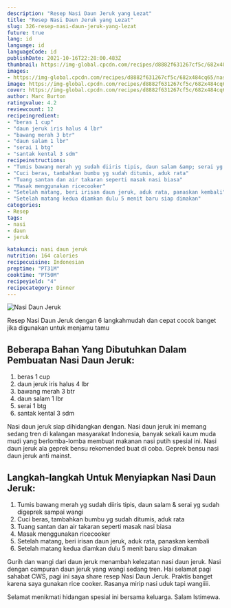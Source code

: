 ```yaml
---
description: "Resep Nasi Daun Jeruk yang Lezat"
title: "Resep Nasi Daun Jeruk yang Lezat"
slug: 326-resep-nasi-daun-jeruk-yang-lezat
future: true
lang: id
language: id
languageCode: id
publishDate: 2021-10-16T22:28:00.483Z 
thumbnail: https://img-global.cpcdn.com/recipes/d8882f631267cf5c/682x484cq65/nasi-daun-jeruk-foto-resep-utama.png
images:
- https://img-global.cpcdn.com/recipes/d8882f631267cf5c/682x484cq65/nasi-daun-jeruk-foto-resep-utama.png
image: https://img-global.cpcdn.com/recipes/d8882f631267cf5c/682x484cq65/nasi-daun-jeruk-foto-resep-utama.png
cover: https://img-global.cpcdn.com/recipes/d8882f631267cf5c/682x484cq65/nasi-daun-jeruk-foto-resep-utama.png
author: Marc Burton
ratingvalue: 4.2
reviewcount: 12
recipeingredient:
- "beras 1 cup"
- "daun jeruk iris halus 4 lbr"
- "bawang merah 3 btr"
- "daun salam 1 lbr"
- "serai 1 btg"
- "santak kental 3 sdm"
recipeinstructions:
- "Tumis bawang merah yg sudah diiris tipis, daun salam &amp; serai yg sudah digeprek sampai wangi"
- "Cuci beras, tambahkan bumbu yg sudah ditumis, aduk rata"
- "Tuang santan dan air takaran seperti masak nasi biasa"
- "Masak menggunakan ricecooker"
- "Setelah matang, beri irisan daun jeruk, aduk rata, panaskan kembali"
- "Setelah matang kedua diamkan dulu 5 menit baru siap dimakan"
categories:
- Resep
tags:
- nasi
- daun
- jeruk

katakunci: nasi daun jeruk 
nutrition: 164 calories
recipecuisine: Indonesian
preptime: "PT31M"
cooktime: "PT50M"
recipeyield: "4"
recipecategory: Dinner
---
```



![Nasi Daun Jeruk](https://img-global.cpcdn.com/recipes/d8882f631267cf5c/682x484cq65/nasi-daun-jeruk-foto-resep-utama.png)

Resep Nasi Daun Jeruk    dengan 6 langkahmudah dan cepat cocok banget jika digunakan untuk menjamu tamu

<!--inarticleads1-->

## Beberapa Bahan Yang Dibutuhkan Dalam Pembuatan Nasi Daun Jeruk:

1. beras 1 cup
1. daun jeruk iris halus 4 lbr
1. bawang merah 3 btr
1. daun salam 1 lbr
1. serai 1 btg
1. santak kental 3 sdm

Nasi daun jeruk siap dihidangkan dengan. Nasi daun jeruk ini memang sedang tren di kalangan masyarakat Indonesia, banyak sekali kaum muda mudi yang berlomba-lomba membuat makanan nasi putih spesial ini. Nasi daun jeruk ala geprek bensu rekomended buat di coba. Geprek bensu nasi daun jeruk anti mainst. 

<!--inarticleads2-->

## Langkah-langkah Untuk Menyiapkan Nasi Daun Jeruk:

1. Tumis bawang merah yg sudah diiris tipis, daun salam &amp; serai yg sudah digeprek sampai wangi
1. Cuci beras, tambahkan bumbu yg sudah ditumis, aduk rata
1. Tuang santan dan air takaran seperti masak nasi biasa
1. Masak menggunakan ricecooker
1. Setelah matang, beri irisan daun jeruk, aduk rata, panaskan kembali
1. Setelah matang kedua diamkan dulu 5 menit baru siap dimakan


Gurih dan wangi dari daun jeruk menambah kelezatan nasi daun jeruk. Nasi dengan campuran daun jeruk yang wangi sedang tren. Hai selamat pagi sahabat CWS, pagi ini saya share resep Nasi Daun Jeruk. Praktis banget karena saya gunakan rice cooker. Rasanya mirip nasi uduk tapi wangiiii. 

Selamat menikmati hidangan spesial ini bersama keluarga. Salam Istimewa.
